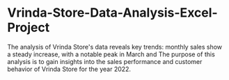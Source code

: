 # Vrinda-Store-Data-Analysis-Excel-Project
The analysis of Vrinda Store's data reveals key trends: monthly sales show a steady increase, with a notable peak in March and The purpose of this analysis is to gain insights into the sales performance and customer behavior of Vrinda Store for the year 2022.
